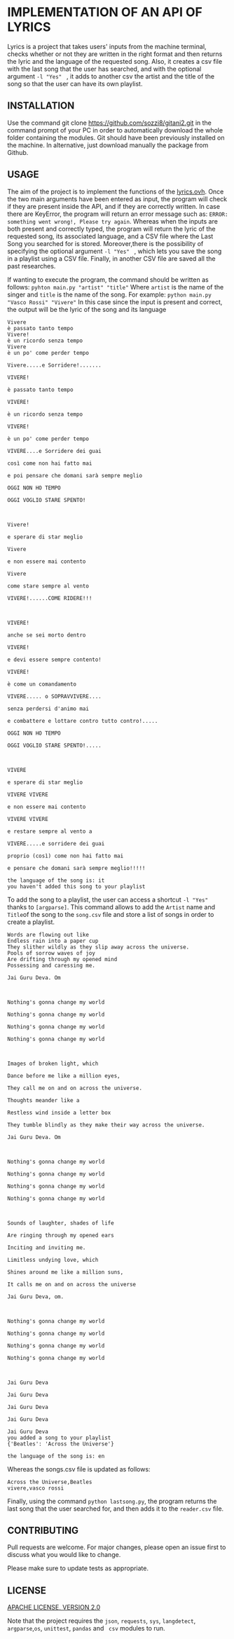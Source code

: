 
# IMPLEMENTATION OF AN API  OF LYRICS
Lyrics is a project that takes users' inputs from the machine terminal, checks whether or not they are written in the right format and then returns the lyric and the language of the requested song. Also, it creates a csv file with the last song that the user has searched, and with the optional argument ```-l "Yes" ``` , it adds to another csv the artist and the title of the song so that the user can have its own playlist.

## INSTALLATION
Use the command git clone https://github.com/sozzi8/gitani2.git  in the command prompt of your PC in order to automatically download the whole folder containing the modules. Git should have been previously installed on the machine. In alternative, just download manually the package from Github.

## USAGE
The aim of the project is to implement the functions of the [lyrics.ovh](https://lyricsovh.docs.apiary.io/#).
Once the two main arguments have been entered as input, the program will check if they are present inside the API, and if they are correctly written.
In case there are KeyError, the program will return an error message such as: ```ERROR: something went wrong!, Please try again```.
Whereas when the inputs are both present and correctly typed, the program will return the lyric of the requested song, its associated language, and a CSV file where the Last Song you searched for is stored.
Moreover,there is the possibility of specifying the optional argument ```-l "Yes" ``` , which lets you save the song in a playlist using a CSV file. 
Finally, in another CSV file are saved all the past researches.

If wanting to execute the program, the command should be written as follows:
  ```pyhton main.py "artist" "title"```
Where ```artist``` is the name of the singer and ```title``` is the name of the song. For example:
  ```python main.py "Vasco Rossi" "Vivere"```
In this case since the input is present and correct, the output will be the lyric of the song and its language

```Vivere by Vasco Rossi:
Vivere
è passato tanto tempo
Vivere!
è un ricordo senza tempo
Vivere
è un po' come perder tempo

Vivere.....e Sorridere!.......

VIVERE!

è passato tanto tempo

VIVERE!

è un ricordo senza tempo

VIVERE!

è un po' come perder tempo

VIVERE....e Sorridere dei guai

così come non hai fatto mai

e poi pensare che domani sarà sempre meglio

OGGI NON HO TEMPO

OGGI VOGLIO STARE SPENTO!



Vivere!

e sperare di star meglio

Vivere

e non essere mai contento

Vivere

come stare sempre al vento

VIVERE!......COME RIDERE!!!



VIVERE!

anche se sei morto dentro

VIVERE!

e devi essere sempre contento!

VIVERE!

è come un comandamento

VIVERE..... o SOPRAVVIVERE....

senza perdersi d'animo mai

e combattere e lottare contro tutto contro!.....

OGGI NON HO TEMPO

OGGI VOGLIO STARE SPENTO!.....



VIVERE

e sperare di star meglio

VIVERE VIVERE

e non essere mai contento

VIVERE VIVERE

e restare sempre al vento a

VIVERE.....e sorridere dei guai

proprio (così) come non hai fatto mai

e pensare che domani sarà sempre meglio!!!!!

the language of the song is: it
you haven't added this song to your playlist
```
To add the song to a playlist, the user can access a shortcut ```-l "Yes"``` thanks to ```[argparse]```. This command allows to add the ```Artist``` name and ``` Title ```of the song to the ```song.csv``` file and store a list of songs in order to create a playlist.


```Across the Universe by Beatles:
Words are flowing out like 
Endless rain into a paper cup
They slither wildly as they slip away across the universe.
Pools of sorrow waves of joy
Are drifting through my opened mind
Possessing and caressing me.

Jai Guru Deva. Om



Nothing's gonna change my world

Nothing's gonna change my world

Nothing's gonna change my world

Nothing's gonna change my world



Images of broken light, which 

Dance before me like a million eyes,

They call me on and on across the universe.

Thoughts meander like a 

Restless wind inside a letter box

They tumble blindly as they make their way across the universe.

Jai Guru Deva. Om



Nothing's gonna change my world

Nothing's gonna change my world

Nothing's gonna change my world

Nothing's gonna change my world



Sounds of laughter, shades of life

Are ringing through my opened ears 

Inciting and inviting me.

Limitless undying love, which

Shines around me like a million suns,

It calls me on and on across the universe

Jai Guru Deva, om.



Nothing's gonna change my world

Nothing's gonna change my world

Nothing's gonna change my world

Nothing's gonna change my world



Jai Guru Deva

Jai Guru Deva

Jai Guru Deva

Jai Guru Deva

Jai Guru Deva
you added a song to your playlist
{'Beatles': 'Across the Universe'}

the language of the song is: en
```

Whereas the songs.csv file is updated as follows: 

```
Across the Universe,Beatles
vivere,vasco rossi
```

Finally, using the command ``` python lastsong.py ```, the program returns the last song that the user searched for, and then adds it to the ```reader.csv``` file.


## CONTRIBUTING
Pull requests are welcome. For major changes, please open an issue first to discuss what you would like to change.

Please make sure to update tests as appropriate.

## LICENSE
[APACHE LICENSE, VERSION 2.0](https://www.apache.org/licenses/LICENSE-2.0)


Note that the project requires the ```json```, ```requests```, ```sys```, ```langdetect```, ```argparse```,```os```, ```unittest```, ```pandas``` and ``` csv```  modules to run.
